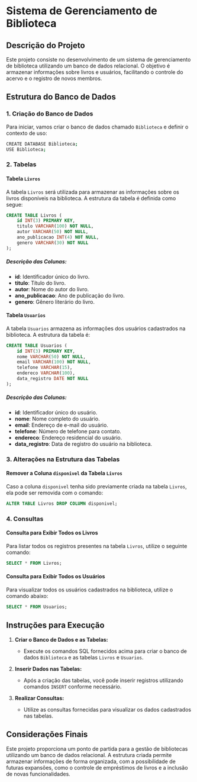 
# Sistema de Gerenciamento de Biblioteca

## Descrição do Projeto
Este projeto consiste no desenvolvimento de um sistema de gerenciamento de biblioteca utilizando um banco de dados relacional. O objetivo é armazenar informações sobre livros e usuários, facilitando o controle do acervo e o registro de novos membros.

## Estrutura do Banco de Dados

### 1. Criação do Banco de Dados

Para iniciar, vamos criar o banco de dados chamado `Biblioteca` e definir o contexto de uso:

```bash
CREATE DATABASE Biblioteca;
USE Biblioteca;
```

### 2. Tabelas

#### Tabela `Livros`
A tabela `Livros` será utilizada para armazenar as informações sobre os livros disponíveis na biblioteca. A estrutura da tabela é definida como segue:

```sql
CREATE TABLE Livros (
    id INT(3) PRIMARY KEY,
    titulo VARCHAR(100) NOT NULL,
    autor VARCHAR(50) NOT NULL,
    ano_publicacao INT(4) NOT NULL,
    genero VARCHAR(30) NOT NULL
);
```

##### Descrição das Colunas:
- **id**: Identificador único do livro.
- **titulo**: Título do livro.
- **autor**: Nome do autor do livro.
- **ano_publicacao**: Ano de publicação do livro.
- **genero**: Gênero literário do livro.

#### Tabela `Usuarios`
A tabela `Usuarios` armazena as informações dos usuários cadastrados na biblioteca. A estrutura da tabela é:

```sql
CREATE TABLE Usuarios (
    id INT(3) PRIMARY KEY,
    nome VARCHAR(50) NOT NULL,
    email VARCHAR(100) NOT NULL,
    telefone VARCHAR(15),
    endereco VARCHAR(100),
    data_registro DATE NOT NULL
);
```

##### Descrição das Colunas:
- **id**: Identificador único do usuário.
- **nome**: Nome completo do usuário.
- **email**: Endereço de e-mail do usuário.
- **telefone**: Número de telefone para contato.
- **endereco**: Endereço residencial do usuário.
- **data_registro**: Data de registro do usuário na biblioteca.

### 3. Alterações na Estrutura das Tabelas

#### Remover a Coluna `disponivel` da Tabela `Livros`
Caso a coluna `disponivel` tenha sido previamente criada na tabela `Livros`, ela pode ser removida com o comando:

```sql
ALTER TABLE Livros DROP COLUMN disponivel;
```

### 4. Consultas

#### Consulta para Exibir Todos os Livros
Para listar todos os registros presentes na tabela `Livros`, utilize o seguinte comando:

```sql
SELECT * FROM Livros;
```

#### Consulta para Exibir Todos os Usuários
Para visualizar todos os usuários cadastrados na biblioteca, utilize o comando abaixo:

```sql
SELECT * FROM Usuarios;
```

## Instruções para Execução

1. **Criar o Banco de Dados e as Tabelas:**
   - Execute os comandos SQL fornecidos acima para criar o banco de dados `Biblioteca` e as tabelas `Livros` e `Usuarios`.

2. **Inserir Dados nas Tabelas:**
   - Após a criação das tabelas, você pode inserir registros utilizando comandos `INSERT` conforme necessário.

3. **Realizar Consultas:**
   - Utilize as consultas fornecidas para visualizar os dados cadastrados nas tabelas.

## Considerações Finais
Este projeto proporciona um ponto de partida para a gestão de bibliotecas utilizando um banco de dados relacional. A estrutura criada permite armazenar informações de forma organizada, com a possibilidade de futuras expansões, como o controle de empréstimos de livros e a inclusão de novas funcionalidades.



